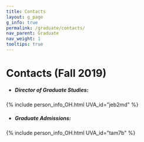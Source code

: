 ```yaml
---
title: Contacts
layout: g_page
g_info: true
permalink: /graduate/contacts/
nav_parent: Graduate
nav_weight: 1
tooltips: true
---
```


<h1 class="mb-4">Contacts (Fall 2019)</h1>

- ##### Director of Graduate Studies:<br>
{% include person_info_OH.html UVA_id="jeb2md" %}

- ##### Graduate Admissions:<br>
{% include person_info_OH.html UVA_id="tam7b" %}
